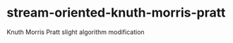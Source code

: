 stream-oriented-knuth-morris-pratt
==================================

Knuth Morris Pratt slight algorithm modification 